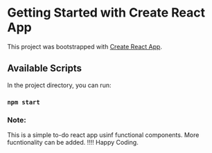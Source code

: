 # Getting Started with Create React App

This project was bootstrapped with [Create React App](https://github.com/facebook/create-react-app).

## Available Scripts

In the project directory, you can run:

### `npm start`

### Note: 

This is a simple to-do react app usinf functional components. More fucntionality can be added. !!!! Happy Coding.